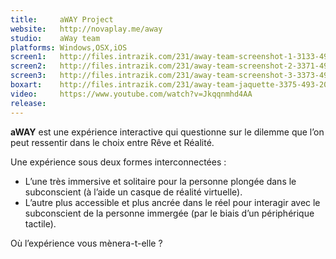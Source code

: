 ```yaml
---
title:     aWAY Project
website:   http://novaplay.me/away
studio:    aWay team
platforms: Windows,OSX,iOS
screen1:   http://files.intrazik.com/231/away-team-screenshot-1-3133-493-20150430-090358.jpg
screen2:   http://files.intrazik.com/231/away-team-screenshot-2-3371-493-20150430-090358.png
screen3:   http://files.intrazik.com/231/away-team-screenshot-3-3373-493-20150430-090358.png
boxart:    http://files.intrazik.com/231/away-team-jaquette-3375-493-20150430-090359.png
video:     https://www.youtube.com/watch?v=Jkqqnmhd4AA
release:   
---
```


**aWAY** est une expérience interactive qui questionne sur le dilemme que l’on peut ressentir dans le choix entre Rêve et Réalité. 

Une expérience sous deux formes interconnectées :

* L’une très immersive et solitaire pour la personne plongée dans le subconscient (à l’aide un casque de réalité virtuelle). 
* L’autre plus accessible et plus ancrée dans le réel pour interagir avec le subconscient de la personne immergée (par le biais d’un périphérique tactile). 

Où l’expérience vous mènera-t-elle ?